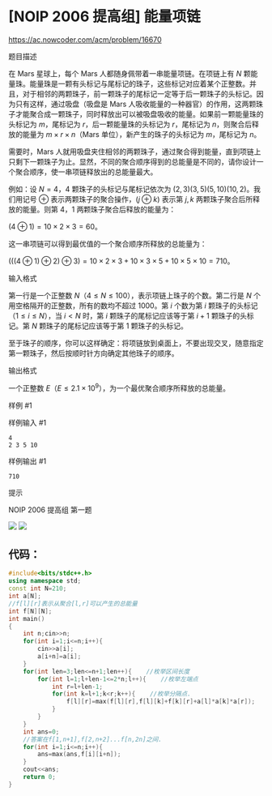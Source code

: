 # [NOIP 2006 提高组] 能量项链

https://ac.nowcoder.com/acm/problem/16670

题目描述

在 Mars 星球上，每个 Mars 人都随身佩带着一串能量项链。在项链上有 $N$ 颗能量珠。能量珠是一颗有头标记与尾标记的珠子，这些标记对应着某个正整数。并且，对于相邻的两颗珠子，前一颗珠子的尾标记一定等于后一颗珠子的头标记。因为只有这样，通过吸盘（吸盘是 Mars 人吸收能量的一种器官）的作用，这两颗珠子才能聚合成一颗珠子，同时释放出可以被吸盘吸收的能量。如果前一颗能量珠的头标记为 $m$，尾标记为 $r$，后一颗能量珠的头标记为 $r$，尾标记为 $n$，则聚合后释放的能量为 $m \times r \times n$（Mars 单位），新产生的珠子的头标记为 $m$，尾标记为 $n$。

需要时，Mars 人就用吸盘夹住相邻的两颗珠子，通过聚合得到能量，直到项链上只剩下一颗珠子为止。显然，不同的聚合顺序得到的总能量是不同的，请你设计一个聚合顺序，使一串项链释放出的总能量最大。

例如：设 $N=4$，$4$ 颗珠子的头标记与尾标记依次为 $(2,3)(3,5)(5,10)(10,2)$。我们用记号 $\oplus$ 表示两颗珠子的聚合操作，$(j \oplus k)$ 表示第 $j,k$ 两颗珠子聚合后所释放的能量。则第 $4$，$1$ 两颗珠子聚合后释放的能量为：

$(4 \oplus 1)=10 \times 2 \times 3=60$。

这一串项链可以得到最优值的一个聚合顺序所释放的总能量为：

$(((4 \oplus 1) \oplus 2) \oplus 3)=10 \times 2 \times 3+10 \times 3 \times 5+10 \times 5 \times 10=710$。

输入格式

第一行是一个正整数 $N$（$4 \le N \le 100$），表示项链上珠子的个数。第二行是 $N$ 个用空格隔开的正整数，所有的数均不超过 $1000$。第 $i$ 个数为第 $i$ 颗珠子的头标记（$1 \le i \le N$），当 $i<N$ 时，第 $i$ 颗珠子的尾标记应该等于第 $i+1$ 颗珠子的头标记。第 $N$ 颗珠子的尾标记应该等于第 $1$ 颗珠子的头标记。

至于珠子的顺序，你可以这样确定：将项链放到桌面上，不要出现交叉，随意指定第一颗珠子，然后按顺时针方向确定其他珠子的顺序。

输出格式

一个正整数 $E$（$E\le 2.1 \times 10^9$），为一个最优聚合顺序所释放的总能量。

样例 #1

样例输入 #1

```
4
2 3 5 10
```

样例输出 #1

```
710
```

提示

NOIP 2006 提高组 第一题

![](https://img2024.cnblogs.com/blog/3476421/202502/3476421-20250203142108482-405449844.png)
![](https://img2024.cnblogs.com/blog/3476421/202502/3476421-20250203142847117-295422216.png)

## 代码：

```cpp
#include<bits/stdc++.h>
using namespace std;
const int N=210;
int a[N];
//f[l][r]表示从聚合[l,r]可以产生的总能量
int f[N][N];
int main()
{
    int n;cin>>n;
    for(int i=1;i<=n;i++){
        cin>>a[i];
        a[i+n]=a[i];
    }
    for(int len=3;len<=n+1;len++){    //枚举区间长度
        for(int l=1;l+len-1<=2*n;l++){    //枚举左端点
            int r=l+len-1;
            for(int k=l+1;k<r;k++){    //枚举分隔点.
                f[l][r]=max(f[l][r],f[l][k]+f[k][r]+a[l]*a[k]*a[r]);
            }
        }
    }
    int ans=0;
    //答案在f[1,n+1],f[2,n+2]...f[n,2n]之间.
    for(int i=1;i<=n;i++){
        ans=max(ans,f[i][i+n]);
    }
    cout<<ans;
    return 0;
}
```

